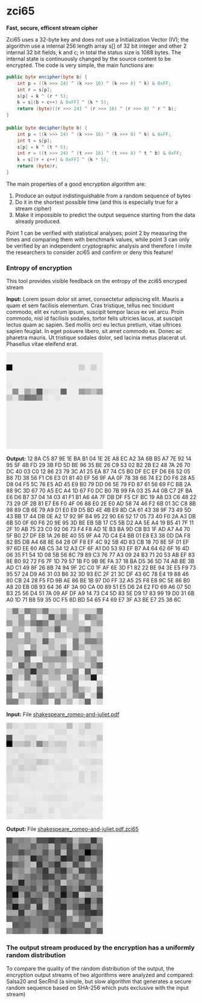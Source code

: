 # zci65
**Fast, secure, efficent stream cipher**

Zci65 uses a 32-byte key and does not use a Initialization Vector (IV); the algorithm use a internal 256 length array s[] of 32 bit integer and other 2 internal 32 bit fields, k and c; in total the status size is 1088 bytes.
The internal state is continuously changed by the source content to be encrypted.
The code is very simple, the main functions are:
```java	
public byte encipher(byte b) {
	int p = ((k >>> 24) ^ (k >>> 16) ^ (k >>> 8) ^ k) & 0xFF;
	int r = s[p];
	s[p] = k ^ (r * 5);
	k = s[(b + c++) & 0xFF] ^ (k * 5);
	return (byte)((r >>> 24) ^ (r >>> 16) ^ (r >>> 8) ^ r ^ b);
}

public byte decipher(byte b) {
	int p = ((k >>> 24) ^ (k >>> 16) ^ (k >>> 8) ^ k) & 0xFF;
	int t = s[p];
	s[p] = k ^ (t * 5);
	int r = ((t >>> 24) ^ (t >>> 16) ^ (t >>> 8) ^ t ^ b) & 0xFF;
	k = s[(r + c++) & 0xFF] ^ (k * 5);
	return (byte)r;
}
```
The main properties of a good encryption algorithm are:

1. Produce an output indistinguishable from a random sequence of bytes 
2. Do it in the shortest possible time (and this is especially true for a stream cipher) 
3. Make it impossible to predict the output sequence starting from the data already produced.

Point 1 can be verified with statistical analyses; point 2 by measuring the times and comparing them with benchmark values, while point 3 can only be verified by an independent cryptographic analysis and therefore I invite the researchers to consider zci65 and confirm or deny this feature!

### Entropy of encryption
This tool provides visible feedback on the entropy of the zci65 encryped stream

**Input:** Lorem ipsum dolor sit amet, consectetur adipiscing elit. Mauris a quam et sem facilisis elementum. Cras tristique, tellus nec tincidunt commodo, elit ex rutrum ipsum, suscipit tempor lacus ex vel arcu. Proin commodo, nisl id facilisis sodales, tortor felis ultricies lacus, at suscipit lectus quam ac sapien. Sed mollis orci eu lectus pretium, vitae ultrices sapien feugiat. In eget posuere libero, sit amet commodo ex. Donec ac pharetra mauris. Ut tristique sodales dolor, sed lacinia metus placerat ut. Phasellus vitae eleifend erat.

![Alt Text](https://raw.githubusercontent.com/matteo65/zci65/main/Resource/lorem_ipsum_txt.png)

**Output:** 12 8A C5 87 9E 1E BA B1 04 1E 2E A8 EC A2 3A 6B B5 A7 7E 92 14 95 5F 4B FD 29 3B FD 5D BE 96 35 BE 26 C9 53 02 B2 2B E2 48 7A 26 70 DC 40 03 C0 12 86 23 79 3C A1 25 EA 87 74 C5 B0 DF EC EF D6 E6 52 05 B8 7D 38 56 F1 C6 E3 01 81 40 EF 56 9F AA 0F 78 38 66 74 E2 D0 F6 28 A5 D8 04 F5 5C 76 E5 AD 45 E9 B0 79 DD 06 5E 79 FD 87 61 56 69 FC BB 2A 88 9C 3D 67 70 A5 EC A4 1D 67 F0 DC B0 7B 99 FA 03 25 A4 0B C7 2F BA E6 D6 B7 37 04 14 03 41 F1 B1 A6 4A 7F DB DF F5 CF BC 19 A8 D3 C6 48 22 73 29 0F 2B 81 E7 E6 F0 4F 06 88 E0 2E E0 AD 58 74 46 F2 6B 01 3C C8 8B 98 89 CB 6E 79 A9 D1 E0 E9 D5 BD 4E 4B E9 8D CA 61 43 38 9F 73 49 5D 43 BB 17 44 DB 0E A2 17 92 9F B4 95 22 90 E6 52 17 05 73 40 F0 2A A3 DB 6B 50 0F 60 F6 20 9E 95 3D BE EB 5B 17 C5 5B D2 AA 5E A4 19 B5 41 7F 11 2F 10 AB 75 23 C0 92 06 73 F4 F8 AD 1E B3 BA 9D CB B3 1F AD A7 A4 70 5F B0 27 DF EB 1A 26 BE 40 55 9F A4 7D C4 E4 BB 01 E8 E3 38 0D DA F8 82 B5 DB A4 68 8E 64 28 0F F8 EF 4C 92 5B 4D 83 CB 18 70 8E 5F 01 EF 97 6D EE 60 AB C5 34 12 A3 CF 6F A1 D0 53 93 EF B7 A4 64 62 6F 16 4D 06 35 F1 54 1D 08 5B 56 8C 79 89 C3 76 77 A3 09 24 B3 71 20 53 AB EF 83 8E B0 92 72 F6 7F 1D 79 57 1B F0 9B 9E FA 37 18 BA D5 36 5D 74 AB BE 3B AD C1 49 8F 26 8B 74 94 9F 2C C0 1F AF 6E 3D F1 82 22 BE 94 3E E5 F9 73 95 57 24 D9 A6 31 03 B6 32 3D 93 EC 2F 21 3C DF 43 6C 78 E4 19 88 46 80 CB 24 28 F5 FD 9B AE 86 BE 1B 97 D0 FF 32 A5 25 F8 E8 9C 5E 86 B0 A8 20 EB 0B 93 64 36 4F 3A 90 CA 00 89 51 E5 D6 24 E2 FD 69 A6 07 50 B3 25 56 D4 51 7A 09 AF DF A9 14 73 C4 5D 83 5E D9 17 83 99 19 D0 31 6B A0 1D 71 B8 59 35 0C F5 8D BD 54 65 F4 69 E7 3F A3 BE E7 25 38 6C

![Alt Text](https://raw.githubusercontent.com/matteo65/zci65/main/Resource/lorem_ipsum_zci65.png)

**Input:** File [shakespeare_romeo-and-juliet.pdf](Resource/shakespeare_romeo-and-juliet.pdf)

![Alt Text](https://raw.githubusercontent.com/matteo65/zci65/main/Resource/shakespeare_romeo-and-juliet.pdf.png)

**Output:** File [shakespeare_romeo-and-juliet.pdf.zci65](Resource/shakespeare_romeo-and-juliet.pdf.zci65)

![Alt Text](https://raw.githubusercontent.com/matteo65/zci65/main/Resource/shakespeare_romeo-and-juliet.pdf.zci65.png)

### The output stream produced by the encryption has a uniformly random distribution
To compare the quality of the random distribution of the output, the encryption output streams of two algorithms were analyzed and compared: Salsa20 and SecRnd (a simple, but slow algorithm that generates a secure random sequence based on SHA-256 which puts exclusive with the input stream)


